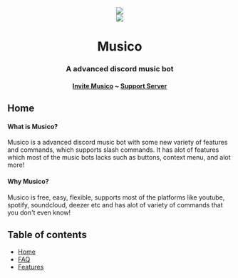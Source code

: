 <center>
  <img src = "https://capsule-render.vercel.app/api?type=waving&color=gradient&height=200&section=header&text=Musico&fontSize=80&fontAlignY=35&animation=twinkling&fontColor=gradient"></img>
</center>

  <center>
  <img src = "https://media.discordapp.net/attachments/947736847075917894/953909667204063252/discord-avatar-128-NTYWX.gif"></img>

 </center>

 <h1 align = "center">Musico</h1>
 <h3 align = "center">A advanced discord music bot</h3>
 <h4 align = "center"><a href = "https://discord.com/api/oauth2/authorize?client_id=952868926566580304&permissions=8&scope=bot%20applications.commands"
 <a>Invite Musico</a> ~ <a href = "https://dsc.gg/musico-community">Support Server</a></h4>

<p>
  <h2>Home</h2>
  <h4>What is Musico?</h4>
  Musico is a advanced discord music bot with some new variety of features and commands, which supports slash commands. It has alot of features which most of the music bots lacks such as buttons, context menu, and alot more!

  <h4>Why Musico?</h4>
  Musico is free, easy, flexible, supports most of the platforms like youtube, spotify, soundcloud, deezer etc and has alot of variety of commands that you don't even know!
</p>

<p>
<h2>Table of contents</h2>
<ul>
  <li><a href = "#home">Home</a></li>
  <li><a href = "FAQ.md">FAQ</a></li>
  <li><a href = "Features.md">Features</a></li>
</ul>
